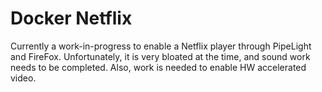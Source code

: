# Docker Netflix #

Currently a work-in-progress to enable a Netflix player through PipeLight and FireFox.
Unfortunately, it is very bloated at the time, and sound work needs to be completed. 
Also, work is needed to enable HW accelerated video.
